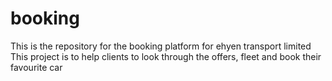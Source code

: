 # booking
This is the repository for the booking platform for ehyen transport limited
This project is to help clients to look through the offers, fleet and book their favourite car
